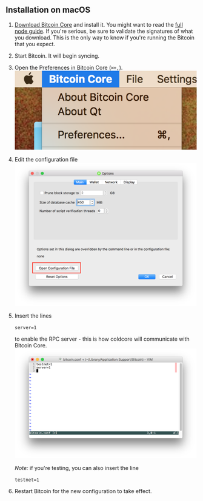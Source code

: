 ## Installation on macOS

1. [Download Bitcoin Core](https://bitcoin.org/en/download) and install it. 
   You might want to read the [full node guide](https://bitcoin.org/en/full-node). If
   you're serious, be sure to validate the signatures of what you download. This is the
   only way to know if you're running the Bitcoin that you expect.
1. Start Bitcoin. It will begin syncing.
1. Open the Preferences in Bitcoin Core (`⌘+,`).  
![prefs](/docs/img/01-prefs.png)
1. Edit the configuration file  
![conf](/docs/img/02-open-config.png)
1. Insert the lines
    ```
    server=1
    ```
    to enable the RPC server - this is how coldcore will communicate with Bitcoin Core.
    ![edit](/docs/img/03-conf.png)

    *Note:* if you're testing, you can also insert the line
    ```
    testnet=1
    ```
1. Restart Bitcoin for the new configuration to take effect.

